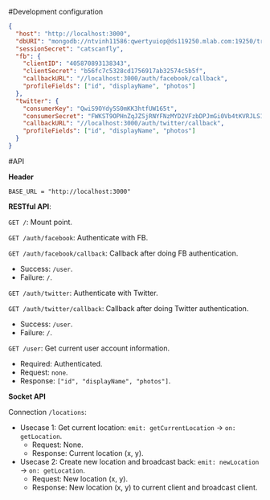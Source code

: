#Development configuration
~~~~json
{
  "host": "http://localhost:3000",
  "dbURI": "mongodb://ntvinh11586:qwertyuiop@ds119250.mlab.com:19250/travelappdb",
  "sessionSecret": "catscanfly",
  "fb": {
    "clientID": "405870893138343",
    "clientSecret": "b56fc7c5328cd1756917ab32574c5b5f",
    "callbackURL": "//localhost:3000/auth/facebook/callback",
    "profileFields": ["id", "displayName", "photos"]
  },
  "twitter": {
    "consumerKey": "QwiS9OYdy5S0mKK3htfUW165t",
    "consumerSecret": "FWKST9OPHnZqJZSjRNYFNzMYD2VFzbDPJmGi0Vb4tKVRJLS1F7",
    "callbackURL": "//localhost:3000/auth/twitter/callback",
    "profileFields": ["id", "displayName", "photos"]
  }
}
~~~~

#API

**Header**

`BASE_URL = "http://localhost:3000"`

**RESTful API**:

`GET /`: Mount point.

`GET /auth/facebook`: Authenticate with FB.

`GET /auth/facebook/callback`: Callback after doing FB authentication.
- Success: `/user`.
- Failure: `/`.

`GET /auth/twitter`: Authenticate with Twitter.

`GET /auth/twitter/callback`: Callback after doing Twitter authentication.
- Success: `/user`.
- Failure: `/`.

`GET /user`: Get current user account information.
- Required: Authenticated.
- Request: `none`.
- Response: `["id", "displayName", "photos"]`.

**Socket API**

Connection `/locations`:
- Usecase 1: Get current location: `emit: getCurrentLocation` -> `on: getLocation`.
  - Request: None.
  - Response: Current location (x, y).
- Usecase 2: Create new location and broadcast back: `emit: newLocation` -> `on: getLocation`.
  - Request: New location (x, y).
  - Response: New location (x, y) to current client and broadcast client.
